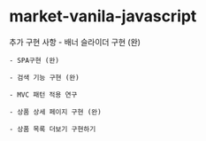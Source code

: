 # market-vanila-javascript

추가 구현 사항
    - 배너 슬라이더 구현 (완)
      
    - SPA구현 (완)
      
    - 검색 기능 구현 (완)
      
    - MVC 패턴 적용 연구
      
    - 상품 상세 페이지 구현 (완)
      
    - 상품 목록 더보기 구현하기
